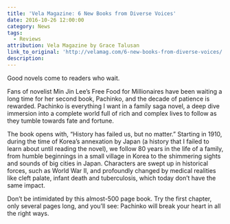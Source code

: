 ```yaml
---
title: 'Vela Magazine: 6 New Books from Diverse Voices'
date: 2016-10-26 12:00:00
category: News
tags:
  - Reviews
attribution: Vela Magazine by Grace Talusan
link_to_original: 'http://velamag.com/6-new-books-from-diverse-voices/'
description:
---
```



Good novels come to readers who wait.

Fans of novelist Min Jin Lee’s Free Food for Millionaires have been waiting a long time for her second book, Pachinko, and the decade of patience is rewarded. Pachinko is everything I want in a family saga novel, a deep dive immersion into a complete world full of rich and complex lives to follow as they tumble towards fate and fortune.

The book opens with, “History has failed us, but no matter.” Starting in 1910, during the time of Korea’s annexation by Japan (a history that I failed to learn about until reading the novel), we follow 80 years in the life of a family, from humble beginnings in a small village in Korea to the shimmering sights and sounds of big cities in Japan. Characters are swept up in historical forces, such as World War II, and profoundly changed by medical realities like cleft palate, infant death and tuberculosis, which today don’t have the same impact.

Don’t be intimidated by this almost-500 page book. Try the first chapter, only several pages long, and you’ll see: Pachinko will break your heart in all the right ways.